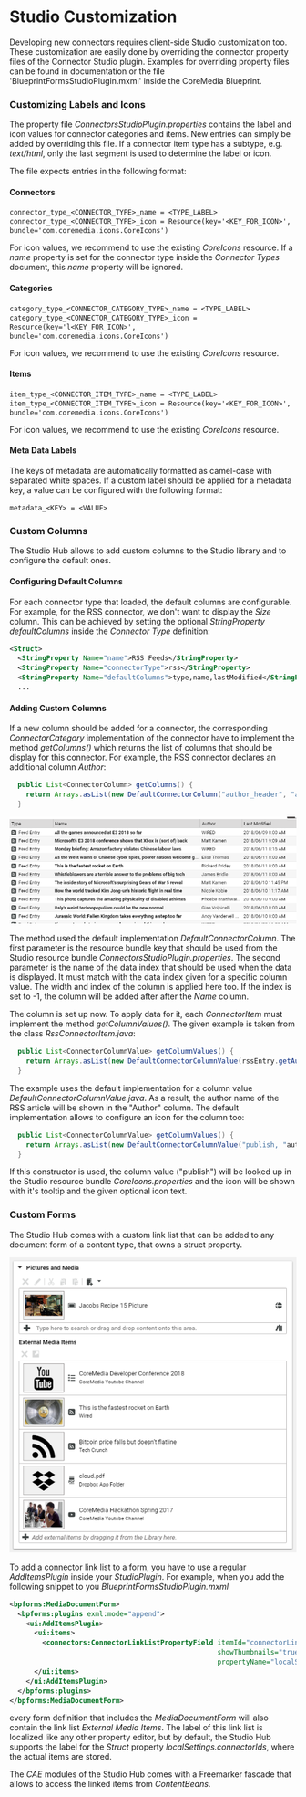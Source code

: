 # Studio Customization

Developing new connectors requires client-side Studio customization too. These customization are easily done by overriding
the connector property files of the Connector Studio plugin. Examples for overriding property files
can be found in documentation or the file 'BlueprintFormsStudioPlugin.mxml' inside the CoreMedia Blueprint.

### Customizing Labels and Icons

The property file _ConnectorsStudioPlugin.properties_ contains the label and icon values
for connector categories and items. New entries can simply be added by overriding this file.
If a connector item type has a subtype, e.g. _text/html_, only the last segment is used
to determine the label or icon.

The file expects entries in the following format:

#### Connectors
```
connector_type_<CONNECTOR_TYPE>_name = <TYPE_LABEL>
connector_type_<CONNECTOR_TYPE>_icon = Resource(key='<KEY_FOR_ICON>', bundle='com.coremedia.icons.CoreIcons')
```
For icon values, we recommend to use the existing _CoreIcons_ resource.
If a _name_ property is set for the connector type inside the _Connector Types_ document, this _name_ property will be ignored.


#### Categories
```
category_type_<CONNECTOR_CATEGORY_TYPE>_name = <TYPE_LABEL>
category_type_<CONNECTOR_CATEGORY_TYPE>_icon = Resource(key='l<KEY_FOR_ICON>', bundle='com.coremedia.icons.CoreIcons')
```
For icon values, we recommend to use the existing _CoreIcons_ resource.

#### Items
```
item_type_<CONNECTOR_ITEM_TYPE>_name = <TYPE_LABEL>
item_type_<CONNECTOR_ITEM_TYPE>_icon = Resource(key='<KEY_FOR_ICON>', bundle='com.coremedia.icons.CoreIcons')
```
For icon values, we recommend to use the existing _CoreIcons_ resource.

#### Meta Data Labels
The keys of metadata are automatically formatted as camel-case with separated white spaces.
If a custom label should be applied for a metadata key, a value can be configured with the following format:
```
metadata_<KEY> = <VALUE>
```

### Custom Columns

The Studio Hub allows to add custom columns to the Studio library and to configure the default ones.

#### Configuring Default Columns

For each connector type that loaded, the default columns are configurable.
For example, for the RSS connector, we don't want to display the _Size_ column. This can be achieved by setting the optional
_StringProperty_ _defaultColumns_ inside the _Connector Type_ definition:

```xml
<Struct>
  <StringProperty Name="name">RSS Feeds</StringProperty>
  <StringProperty Name="connectorType">rss</StringProperty>
  <StringProperty Name="defaultColumns">type,name,lastModified</StringProperty>
  ...
```

#### Adding Custom Columns

If a new column should be added for a connector, the corresponding _ConnectorCategory_ implementation of the connector
have to implement the method _getColumns()_ which returns the list of columns that should be display for this connector.
For example, the RSS connector declares an additional column _Author_:

```java
  public List<ConnectorColumn> getColumns() {
    return Arrays.asList(new DefaultConnectorColumn("author_header", "author", 120, 2));
  }
```

![Custom Columns](https://github.com/CoreMedia/coremedia-studio-hub/blob/master/documentation/images/custom_columns.png)

The method used the default implementation _DefaultConnectorColumn_. The first parameter is the resource bundle
key that should be used from the Studio resource bundle _ConnectorsStudioPlugin.properties_.
The second parameter is the name of the data index that should be used when the data is displayed.
It must match with the data index given for a specific column value.
The width and index of the column is applied here too.
If the index is set to -1, the column will be added after after the _Name_ column.

The column is set up now. To apply data for it, each _ConnectorItem_ must implement the method _getColumnValues()_.
The given example is taken from the class _RssConnectorItem.java_:

```java
  public List<ConnectorColumnValue> getColumnValues() {
    return Arrays.asList(new DefaultConnectorColumnValue(rssEntry.getAuthor(), "author"));
  }
```

The example uses the default implementation for a column value _DefaultConnectorColumnValue.java_.
As a result, the author name of the RSS article will be shown in the "Author" column.
The default implementation allows to configure an icon for the column too:

```java
  public List<ConnectorColumnValue> getColumnValues() {
    return Arrays.asList(new DefaultConnectorColumnValue("publish, "author", "My Icon Text", "My Icon Tooltip"));
  }
```

If this constructor is used, the column value ("publish") will be looked up in the Studio resource bundle _CoreIcons.properties_
and the icon will be shown with it's tooltip and the given optional icon text.


### Custom Forms

The Studio Hub comes with a custom link list that can be added to any document form of a content type, that owns a struct property.

![Custom Link Lists](https://github.com/CoreMedia/coremedia-studio-hub/blob/master/documentation/images/content_ll.png)

To add a connector link list to a form, you have to use a regular _AddItemsPlugin_ inside your _StudioPlugin_. For example, when you add the following snippet to you _BlueprintFormsStudioPlugin.mxml_

```xml
<bpforms:MediaDocumentForm>
  <bpforms:plugins exml:mode="append">
    <ui:AddItemsPlugin>
      <ui:items>
        <connectors:ConnectorLinkListPropertyField itemId="connectorLinkList"
                                                   showThumbnails="true"
                                                   propertyName="localSettings.connectorIds"/>
      </ui:items>
    </ui:AddItemsPlugin>
  </bpforms:plugins>
</bpforms:MediaDocumentForm>
```

every form definition that includes the _MediaDocumentForm_ will also contain the link list _External Media Items_.
The label of this link list is localized like any other property editor, but by default, the Studio Hub supports the label for the _Struct_ property _localSettings.connectorIds_, where the actual items are stored.

The _CAE_ modules of the Studio Hub comes with a Freemarker fascade that allows to access the linked items from _ContentBeans_.
